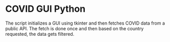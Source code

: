 # COVID GUI Python

The script initializes a GUI using tkinter and then fetches COVID data from a public API. 
The fetch is done once and then based on the country requested, the data gets filtered.
